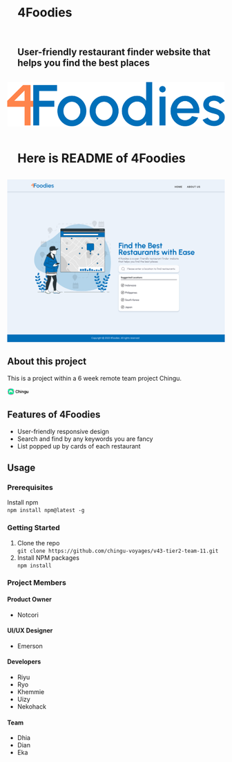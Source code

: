 <div id="user-content-toc">
 <ul>
  <summary><h1 style="display: inline-block;">4Foodies</h1></summary>
 </ul>
</div>
<div id="user-content-toc">
 <ul>
  <summary><h2 style="display: inline-block;">User-friendly restaurant finder website that helps you find the best places</h2></summary>
 </ul>
</div>

[![4foodies.svg](/public/4foodies.svg)](https://4foodies.netlify.app/)

<div id="user-content-toc">
 <ul>
  <summary><h1 style="display: inline-block;">Here is README of 4Foodies</h1></summary>
 </ul>
</div>

![Home-page-v3.svg](/public/Home-page-v3.svg)

## About this project

This is a project within a 6 week remote team project Chingu.

<!-- [![chingu-logo.png](/public/chingu-logo.png)](https://www.chingu.io/) -->
<img src="/public/chingu-logo.png" width="10%">

## Features of 4Foodies

- User-friendly responsive design
- Search and find by any keywords you are fancy
- List popped up by cards of each restaurant

## Usage

### Prerequisites

Install npm  
`npm install npm@latest -g`

### Getting Started

1. Clone the repo  
   `git clone https://github.com/chingu-voyages/v43-tier2-team-11.git`
2. Install NPM packages  
   `npm install`

### Project Members

#### Product Owner

- Notcori

#### UI/UX Designer

- Emerson

#### Developers

- Riyu
- Ryo
- Khemmie
- Uizy
- Nekohack

#### Team

- Dhia
- Dian
- Eka
